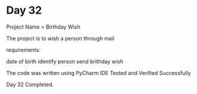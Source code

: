 # Day 32

Project Name = Birthday Wish

The project is to wish a person through mail

requirements:

date of birth
identify person
send brithday wish

The code was written using PyCharm IDE
Tested and Verified Successfully

Day 32 Completed.